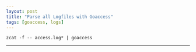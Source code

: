 ```yaml
---
layout: post
title: "Parse all Logfiles with Goaccess"
tags: [goaccess, logs]
---
```


```
zcat -f -- access.log* | goaccess
```

---
